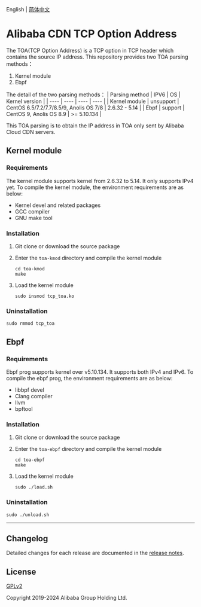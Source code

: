 English | [简体中文](README-CN.md)

# Alibaba CDN TCP Option Address

The TOA(TCP Option Address) is a TCP option in TCP header which contains the source IP address.
This repository provides two TOA parsing methods：
1. Kernel module
2. Ebpf

The detail of the two parsing methods：
|  Parsing method   | IPV6  | OS | Kernel version |
|  ----  | ----  | ---- | ---- |
| Kernel module  | unsupport | CentOS 6.5/7.2/7.7/8.5/9, Anolis OS 7/8 | 2.6.32 - 5.14 |
| Ebpf  | support | CentOS 9, Anolis OS 8.9 | >= 5.10.134 |


This TOA parsing is to obtain the IP address in TOA only sent by Alibaba Cloud CDN servers.

## Kernel module
### Requirements

The kernel module supports kernel from 2.6.32 to 5.14. It only supports IPv4 yet.
To compile the kernel module, the environment requirements are as below:

- Kernel devel and related packages
- GCC compiler
- GNU make tool

### Installation

1. Git clone or download the source package
2. Enter the `toa-kmod` directory and compile the kernel module

    ```
    cd toa-kmod
    make
    ```

3. Load the kernel module

    ```
    sudo insmod tcp_toa.ko
    ```

### Uninstallation

```
sudo rmmod tcp_toa
```

## Ebpf
### Requirements

Ebpf prog supports kernel over v5.10.134. It supports both IPv4 and IPv6.
To compile the ebpf prog, the environment requirements are as below:

- libbpf devel
- Clang compiler
- llvm
- bpftool

### Installation

1. Git clone or download the source package
2. Enter the `toa-ebpf` directory and compile the kernel module

    ```
    cd toa-ebpf
    make
    ```

3. Load the kernel module

    ```
    sudo ./load.sh
    ```

### Uninstallation

```
sudo ./unload.sh
```

---

## Changelog
Detailed changes for each release are documented in the [release notes](CHANGELOG).

## License
[GPLv2](https://www.gnu.org/licenses/old-licenses/gpl-2.0.txt)

Copyright 2019-2024 Alibaba Group Holding Ltd.
